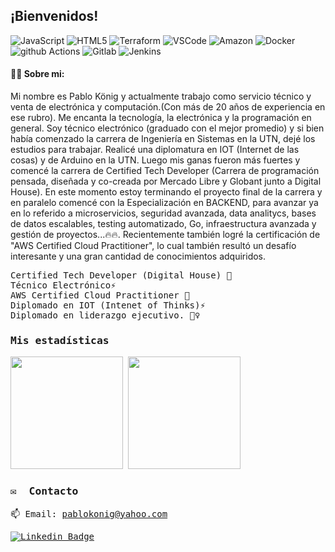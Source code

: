 ## ¡Bienvenidos!

![JavaScript](https://img.shields.io/badge/-JavaScript-F7DF1E?style=for-the-badge&logo=JavaScript&logoColor=black)
![HTML5](https://img.shields.io/badge/-HTML5-E34F26?style=for-the-badge&logo=html5&logoColor=white)
![Terraform](https://img.shields.io/badge/terraform-7B42BC?logo=terraform&logoColor=white&style=for-the-badge)
![VSCode](https://img.shields.io/badge/Visual_Studio_Code-0078D4?style=for-the-badge&logo=visual%20studio%20code&logoColor=white)
![Amazon](https://img.shields.io/badge/Amazon_AWS-232F3E?style=for-the-badge&logo=amazon-aws&logoColor=white)
![Docker](https://img.shields.io/badge/docker-2496ED?logo=docker&logoColor=white&style=for-the-badge)
![github Actions](https://img.shields.io/badge/GitHub_Actions-2088FF?style=for-the-badge&logo=github-actions&logoColor=white)
![Gitlab](https://img.shields.io/badge/GitLab-330F63?style=for-the-badge&logo=gitlab&logoColor=white)
![Jenkins](	https://img.shields.io/badge/Jenkins-D24939?style=for-the-badge&logo=Jenkins&logoColor=white)

#### 🦸‍♀️&nbsp;Sobre mi: 

Mi nombre es Pablo König y actualmente trabajo como servicio técnico y venta de electrónica y computación.(Con más de 20 años de experiencia en ese rubro). Me encanta la tecnología, la electrónica y la programación en general. Soy técnico electrónico (graduado con el mejor promedio) y si bien había comenzado la carrera de Ingeniería en Sistemas en la UTN, dejé los estudios para trabajar. Realicé una diplomatura en IOT (Internet de las cosas) y de Arduino en la UTN. Luego mis ganas fueron más fuertes y comencé la carrera de Certified Tech Developer (Carrera de programación pensada, diseñada y co-creada por Mercado Libre y Globant junto a Digital House). En este momento estoy terminando el proyecto final de la carrera y en paralelo comencé con la Especialización en BACKEND, para avanzar ya en lo referido a microservicios, seguridad avanzada, data analitycs, bases de datos escalables, testing automatizado, Go, infraestructura avanzada y gestión de proyectos...🔥🔥. Recientemente también logré la certificación de "AWS Certified Cloud Practitioner", lo cual también resultó un desafío interesante y una gran cantidad de conocimientos adquiridos.
<br>

<samp>
    Certified Tech Developer (Digital House) 🚀
     <br>
    Técnico Electrónico⚡
     <br>
    AWS Certified Cloud Practitioner 🚀
    <br>
    Diplomado en IOT (Intenet of Thinks)⚡ 
    <br> 
    Diplomado en liderazgo ejecutivo. 🦸‍♀️
    <br>
   

### Mis estadísticas

<p>
  <img height="180em" src="https://github-readme-stats.vercel.app/api?username=pablokonig&show_icons=true&hide_border=true&&count_private=true&include_all_commits=true" />
  <img height="180em" src="https://github-readme-stats.vercel.app/api/top-langs/?username=pablokonig&exclude_repo=KNN-Image-Classification&show_icons=true&hide_border=true&layout=compact&langs_count=4"/>
</p>

### ✉️  &nbsp;Contacto 

📫 Email: pablokonig@yahoo.com

[![Linkedin Badge](https://img.shields.io/badge/-LinkedIn-blue?style=for-the-badge&logo=Linkedin&logoColor=white&link=https://www.linkedin.com/in/pablo-alexis-konig/)](https://www.linkedin.com/in/pablo-alexis-konig/)
